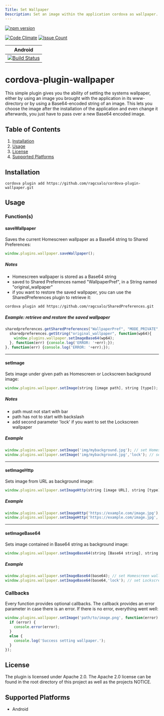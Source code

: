 ```yaml
---
Title: Set Wallpaper
Description: Set an image within the application cordova as wallpaper.
---
```


[![npm version][version-img]][version-url]

[![Code Climate][cc-img]][cc-url]
[![Issue Count][cc-issues-img]][cc-issues-url]

|Android|
|:-:|
|[![Build Status][android-img]][android-url]|

# cordova-plugin-wallpaper

This simple plugin gives you the ability of setting the systems wallpaper, either by using an image you brought with the application in its www-directory or by using a Base64-encoded string of an image. This lets you choose the image after the installation of the application and even change it afterwards, you just have to pass over a new Base64 encoded image.

## Table of Contents
1. [Installation](#installation)
2. [Usage](#usage)
3. [License](#license)
4. [Supported Platforms](#supported-platforms)

## Installation
```
cordova plugin add https://github.com/ragcsalo/cordova-plugin-wallpaper.git
```

## Usage
### Function(s)

#### saveWallpaper
Saves the current Homescreen wallpaper as a Base64 string to Shared Preferences:
```javascript
window.plugins.wallpaper.saveWallpaper();
```

##### Notes
 - Homescreen wallpaper is stored as a Base64 string
 - saved to Shared Preferences named "WallpaperPref", in a String named "original_wallpaper"
 - if you want to restore the saved wallpaper, you can use the SharedPreferences plugin to retrieve it:
 
```
cordova plugin add https://github.com/ragcsalo/SharedPreferences.git
```

##### Example: retrieve and restore the saved wallpaper
```javascript
sharedpreferences.getSharedPreferences("WallpaperPref", "MODE_PRIVATE", function() {
  sharedpreferences.getString("original_wallpaper", function(wp64){
    window.plugins.wallpaper.setImageBase64(wp64);
  }, function(err) {console.log('ERROR: '+err);});
}, function(err) {console.log('ERROR: '+err);});
```

---

#### setImage
Sets image under given path as Homescreen or Lockscreen background image:
```javascript
window.plugins.wallpaper.setImage(string [image path], string [type]);
```

##### Notes
 - path must not start with bar
 - path has not to start with backslash
 - add second parameter 'lock' if you want to set the Lockscreen wallpaper

##### Example
```javascript
window.plugins.wallpaper.setImage('img/mybackground.jpg'); // set Homescreen wallpaper
window.plugins.wallpaper.setImage('img/mybackground.jpg','lock'); // set Lockscreen wallpaper
```

---

#### setImageHttp
Sets image from URL as background image:
```javascript
window.plugins.wallpaper.setImageHttp(string [image URL], string [type]);
```

##### Example
```javascript
window.plugins.wallpaper.setImageHttp('https://example.com/image.jpg'); // set Homescreen wallpaper
window.plugins.wallpaper.setImageHttp('https://example.com/image.jpg','lock'); // set Lockscreen wallpaper
```

---

#### setImageBase64
Sets image contained in Base64 string as background image:
```javascript
window.plugins.wallpaper.setImageBase64(string [Base64 string], string [type]);
```

##### Example
```javascript
window.plugins.wallpaper.setImageBase64(base64); // set Homescreen wallpaper
window.plugins.wallpaper.setImageBase64(base64,'lock'); // set Lockscreen wallpaper
```

### Callbacks
Every function provides optional callbacks. The callback provides an error parameter in case there is an error. If there is no error, everything went well:
```javascript
window.plugins.wallpaper.setImage('path/to/image.png', function(error) {
  if (error) {
    console.error(error);
  }
  else {
    console.log('Success setting wallpaper.');
  }
});
```

## License
The plugin is licensed under Apache 2.0.
The Apache 2.0 license can be found in the root directory of this project as well as the projects NOTICE.

## Supported Platforms
- Android

[version-img]: https://img.shields.io/npm/v/cordova-plugin-wallpaper.svg?style=flat-square&colorA=999999&maxAge=10
[version-url]: https://www.npmjs.com/package/cordova-plugin-wallpaper
[cc-img]: https://img.shields.io/codeclimate/github/fbsanches/cordova-plugin-wallpaper.svg?style=flat-square&colorA=999999&maxAge=10
[cc-url]: https://codeclimate.com/github/fbsanches/cordova-plugin-wallpaper
[cc-issues-img]: https://img.shields.io/codeclimate/issues/github/fbsanches/cordova-plugin-wallpaper.svg?style=flat-square&colorA=999999&maxAge=10
[cc-issues-url]: https://codeclimate.com/github/fbsanches/cordova-plugin-wallpaper/issues
[android-img]: https://img.shields.io/circleci/project/github/fbsanches/cordova-plugin-wallpaper.svg?style=flat-square&colorA=999999&maxAge=10
[android-url]: https://circleci.com/gh/fbsanches/cordova-plugin-wallpaper
